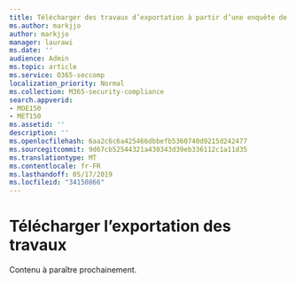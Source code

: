 ```yaml
---
title: Télécharger des travaux d’exportation à partir d’une enquête de données
ms.author: markjjo
author: markjjo
manager: laurawi
ms.date: ''
audience: Admin
ms.topic: article
ms.service: O365-seccomp
localization_priority: Normal
ms.collection: M365-security-compliance
search.appverid:
- MOE150
- MET150
ms.assetid: ''
description: ''
ms.openlocfilehash: 6aa2c6c6a425466dbbefb5360740d9215d242477
ms.sourcegitcommit: 9d67cb52544321a430343d39eb336112c1a11d35
ms.translationtype: MT
ms.contentlocale: fr-FR
ms.lasthandoff: 05/17/2019
ms.locfileid: "34150866"
---
```

# <a name="download-export-jobs"></a>Télécharger l’exportation des travaux

Contenu à paraître prochainement.